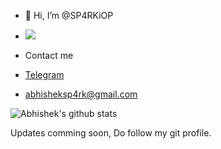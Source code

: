 - 👋 Hi, I’m @SP4RKiOP
- <img src="https://visitor-badge.laobi.icu/badge?page_id=SP4RKiOP" />
- Contact me

- [Telegram](https://t.me/foodie69)
- <abhisheksp4rk@gmail.com>

![Abhishek's github stats](https://github-readme-stats-xi-nine.vercel.app/api?username=SP4RKiOP&show_icons=true&theme=highcontrast&count_private=true)


Updates comming soon, Do follow my git profile.
